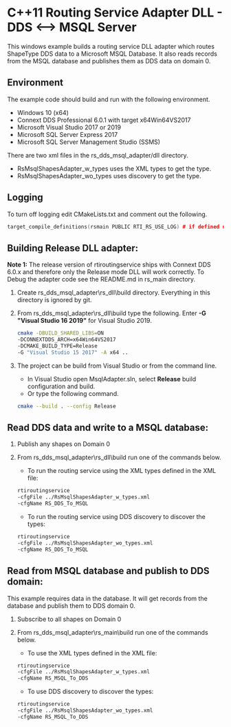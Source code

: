 # C++11 Routing Service Adapter DLL - DDS <--> MSQL Server

This windows example builds a routing service DLL adapter which routes
ShapeType DDS data to a Microsoft MSQL Database. It also reads records from the
MSQL database and publishes them as DDS data on domain 0.

## Environment

The example code should build and run with the following environment.

- Windows 10 (x64)
- Connext DDS Professional 6.0.1 with target x64Win64VS2017
- Microsoft Visual Studio 2017 or 2019
- Microsoft SQL Server Express 2017
- Microsoft SQL Server Management Studio (SSMS)

There are two xml files in the rs_dds_msql_adapter/dll directory.

- RsMsqlShapesAdapter_w_types uses the XML types to get the type.
- RsMsqlShapesAdapter_wo_types uses discovery to get the type.

## Logging

To turn off logging edit CMakeLists.txt and comment out the following.

```c++
target_compile_definitions(rsmain PUBLIC RTI_RS_USE_LOG) # if defined use logging
```

## Building Release DLL adapter:

**Note 1:** The release version of rtiroutingservice ships with Connext DDS
6.0.x and therefore only the Release mode DLL will work correctly.
To Debug the adapter code see the README.md in rs_main directory.

1.  Create rs_dds_msql_adapter\rs_dll\build directory. Everything in this
    directory is ignored by git.

2.  From rs_dds_msql_adapter\rs_dll\build type the following. Enter
    **-G "Visual Studio 16 2019"** for Visual Studio 2019.

    ```bash
    cmake -DBUILD_SHARED_LIBS=ON
    -DCONNEXTDDS_ARCH=x64Win64VS2017
    -DCMAKE_BUILD_TYPE=Release
    -G "Visual Studio 15 2017" -A x64 ..
    ```

3.  The project can be build from Visual Studio or from the command line.

    - In Visual Studio open MsqlAdapter.sln, select **Release** build
        configuration and build.
    - Or type the following command.

    ```bash
    cmake --build . --config Release
    ```

## Read DDS data and write to a MSQL database:

1.  Publish any shapes on Domain 0

2.  From rs_dds_msql_adapter\rs_dll\build run one of the commands below.

    - To run the routing service using the XML types defined in the XML file:

    ```bash
    rtiroutingservice
    -cfgFile ../RsMsqlShapesAdapter_w_types.xml
    -cfgName RS_DDS_To_MSQL
    ```

    - To run the routing service using DDS discovery to discover the types:

    ```bash
    rtiroutingservice
    -cfgFile ../RsMsqlShapesAdapter_wo_types.xml
    -cfgName RS_DDS_To_MSQL
    ```

## Read from MSQL database and publish to DDS domain:

This example requires data in the database. It will get records from the
database and publish them to DDS domain 0.

1.  Subscribe to all shapes on Domain 0

2.  From rs_dds_msql_adapter\rs_main\build run one of the commands below.

    - To use the XML types defined in the XML file:

    ```bash
    rtiroutingservice
    -cfgFile ../RsMsqlShapesAdapter_w_types.xml
    -cfgName RS_MSQL_To_DDS
    ```

    - To use DDS discovery to discover the types:

    ```bash
    rtiroutingservice
    -cfgFile ../RsMsqlShapesAdapter_wo_types.xml
    -cfgName RS_MSQL_To_DDS
    ```
